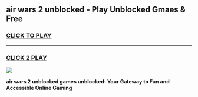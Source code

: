
## air wars 2 unblocked - Play Unblocked Gmaes & Free
<h3>
<a href="https://news.freeplayer.one?title=air_wars_2_unblocked&ref=23F">CLICK TO PLAY</a></h3>
<hr>

<h3>
<a href="https://news.freeplayer.one?title=air_wars_2_unblocked&ref=23F">CLICK 2 PLAY</a>
  
</h3>

<a href="https://news.freeplayer.one?title=air_wars_2_unblocked&ref=23F/"><img src="https://clearcache.store/games.png"></a>


**air wars 2 unblocked games unblocked: Your Gateway to Fun and Accessible Online Gaming**
